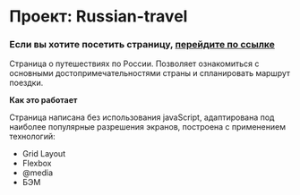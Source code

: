 # Проект: Russian-travel

### Если вы хотите посетить страницу, [перейдите по ссылке](https://mycodetherapy.github.io/russian-travel/index.html)
Страница о путешествиях по России.  Позволяет ознакомиться с основными достопримечательностями страны и спланировать маршрут поездки.

**Как это работает**

Страница написана без использования javaScript, адаптирована под наиболее популярные разрешения экранов, построена с применением технологий:
* Grid Layout
* Flexbox
* @media
* БЭМ

